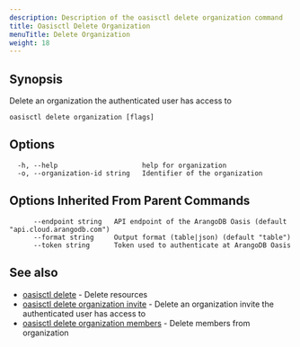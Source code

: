 ```yaml
---
description: Description of the oasisctl delete organization command
title: Oasisctl Delete Organization
menuTitle: Delete Organization
weight: 18
---
```

## Synopsis
Delete an organization the authenticated user has access to

```
oasisctl delete organization [flags]
```

## Options
```
  -h, --help                     help for organization
  -o, --organization-id string   Identifier of the organization
```

## Options Inherited From Parent Commands
```
      --endpoint string   API endpoint of the ArangoDB Oasis (default "api.cloud.arangodb.com")
      --format string     Output format (table|json) (default "table")
      --token string      Token used to authenticate at ArangoDB Oasis
```

## See also
* [oasisctl delete](_index.md)	 - Delete resources
* [oasisctl delete organization invite](delete-organization-invite.md)	 - Delete an organization invite the authenticated user has access to
* [oasisctl delete organization members](delete-organization-members.md)	 - Delete members from organization

